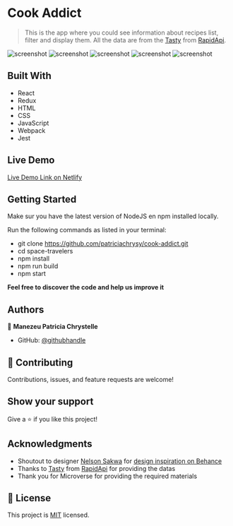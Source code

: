 # Cook Addict

> This is the app where you could see information about recipes list, filter and display them. All the data are from the [Tasty](https://rapidapi.com/apidojo/api/tasty/) from [RapidApi](https://rapidapi.com).

![screenshot](./screen1.png) ![screenshot](./screen5.png) ![screenshot](./screen3.png) ![screenshot](./screen2.png) ![screenshot](./screen4.png)


## Built With

- React
- Redux
- HTML
- CSS
- JavaScript
- Webpack
- Jest

## Live Demo

[Live Demo Link on Netlify]()


## Getting Started

Make sur you have the latest version of NodeJS en npm installed locally.

Run the following commands as listed in your terminal:
- git clone https://github.com/patriciachrysy/cook-addict.git
- cd space-travelers
- npm install
- npm run build
- npm start


**Feel free to discover the code and help us improve it**


## Authors

👤 **Manezeu Patricia Chrystelle**

- GitHub: [@githubhandle](https://github.compatriciachrysy)
  

## 🤝 Contributing

Contributions, issues, and feature requests are welcome!


## Show your support

Give a ⭐️ if you like this project!

## Acknowledgments

- Shoutout to designer [Nelson Sakwa](https://www.behance.net/sakwadesignstudio) for [design inspiration on Behance](https://www.behance.net/gallery/31579789/Ballhead-App-(Free-PSDs)) 
- Thanks to [Tasty](https://rapidapi.com/apidojo/api/tasty/) from [RapidApi](https://rapidapi.com) for providing the datas
- Thank you for Microverse for providing the required materials

## 📝 License

This project is [MIT](./MIT.md) licensed.

